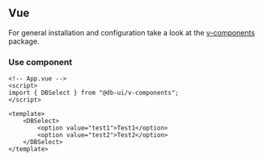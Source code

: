 <!--
SPDX-FileCopyrightText: 2025 DB Systel GmbH

SPDX-License-Identifier: Apache-2.0
-->

## Vue

For general installation and configuration take a look at the [v-components](https://www.npmjs.com/package/@db-ui/v-components) package.

### Use component

```vue App.vue
<!-- App.vue -->
<script>
import { DBSelect } from "@db-ui/v-components";
</script>

<template>
	<DBSelect>
		<option value="test1">Test1</option>
		<option value="test2">Test2</option>
	</DBSelect>
</template>
```
